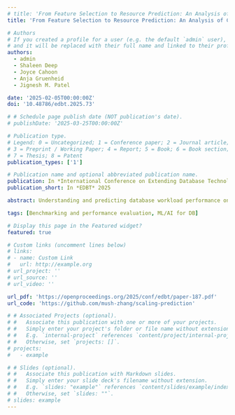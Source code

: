 ```yaml
---
# title: 'From Feature Selection to Resource Prediction: An Analysis of Commonly Applied Workflows and Techniques \[Experiments & Analysis\]'
title: 'From Feature Selection to Resource Prediction: An Analysis of Commonly Applied Workflows and Techniques'

# Authors
# If you created a profile for a user (e.g. the default `admin` user), write the username (folder name) here
# and it will be replaced with their full name and linked to their profile.
authors:
  - admin
  - Shaleen Deep
  - Joyce Cahoon
  - Anja Gruenheid
  - Jignesh M. Patel

date: '2025-02-05T00:00:00Z'
doi: '10.48786/edbt.2025.73'

# # Schedule page publish date (NOT publication's date).
# publishDate: '2025-03-25T00:00:00Z'

# Publication type.
# Legend: 0 = Uncategorized; 1 = Conference paper; 2 = Journal article;
# 3 = Preprint / Working Paper; 4 = Report; 5 = Book; 6 = Book section;
# 7 = Thesis; 8 = Patent
publication_types: ['1']

# Publication name and optional abbreviated publication name.
publication: In *International Conference on Extending Database Technology* 2025
publication_short: In *EDBT* 2025

abstract: Understanding and predicting database workload performance on different hardware settings in the cloud is crucial for both the users and providers in order to optimize resource allocation. Recently, machine learning (ML) based techniques have been applied to parts of the end-to-end three-step pipeline for workload prediction - feature selection, workload similarity, and performance prediction. However, despite its practical importance, there exists no principled analysis that studies the performance of such pipelines. In this paper, we examine the state-of-the-art strategies for these three components, with the goal of identifying which techniques work best in practice. Our experimental results reveal that while no universal solution exists for the prediction pipeline, certain best practices can improve prediction performance and reduce computation overhead. Based on our results, we outline important topics for future work that will benefit ML-driven recommendation systems for resource allocation.

tags: [Benchmarking and performance evaluation, ML/AI for DB]

# Display this page in the Featured widget?
featured: true

# Custom links (uncomment lines below)
# links:
# - name: Custom Link
#   url: http://example.org
# url_project: ''
# url_source: ''
# url_video: ''

url_pdf: 'https://openproceedings.org/2025/conf/edbt/paper-187.pdf'
url_code: 'https://github.com/mush-zhang/scaling-prediction'

# # Associated Projects (optional).
# #   Associate this publication with one or more of your projects.
# #   Simply enter your project's folder or file name without extension.
# #   E.g. `internal-project` references `content/project/internal-project/index.md`.
# #   Otherwise, set `projects: []`.
# projects:
#   - example

# # Slides (optional).
# #   Associate this publication with Markdown slides.
# #   Simply enter your slide deck's filename without extension.
# #   E.g. `slides: "example"` references `content/slides/example/index.md`.
# #   Otherwise, set `slides: ""`.
# slides: example
---
```

